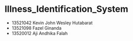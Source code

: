 # Illness_Identification_System

- 13521042 Kevin John Wesley Hutabarat
- 13521098 Fazel Ginanda
- 13520012 Aji Andhika Falah
